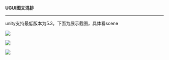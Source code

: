 <p>
    <strong>UGUI图文混排</strong>
</p>
<hr/>
<p>
    unity支持最低版本为5.3，下面为展示截图，具体看scene
</p>
<p>
    <img src="https://github.com/coding2233/TextInlineSprite/blob/master/ShotScreens/tw04_01.gif"/>
</p>
<p>
    <img src="https://github.com/coding2233/TextInlineSprite/blob/master/ShotScreens/tw04_02.gif"/>
</p>
<p>
    <img src="https://github.com/coding2233/TextInlineSprite/blob/master/ShotScreens/tw04_03.png"/>
</p>